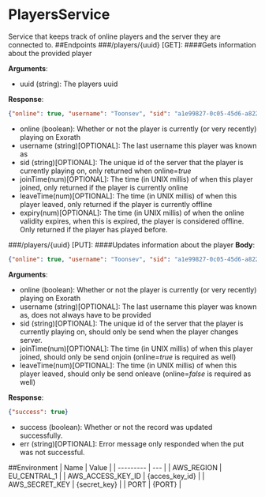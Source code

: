 # PlayersService
Service that keeps track of online players and the server they are connected to.
##Endpoints
###/players/{uuid} [GET]:
####Gets information about the provided player

**Arguments**:
- uuid (string): The players uuid

**Response**: 
```json
{"online": true, "username": "Toonsev", "sid": "a1e99827-0c05-45d6-a822-911b425a4027", "joinTime": 1478190051447, "leaveTime": 1478190151447, "expiry": 1478190151447}
```
- online (boolean): Whether or not the player is currently (or very recently) playing on Exorath
- username (string)[OPTIONAL]: The last username this player was known as
- sid (string)[OPTIONAL]: The unique id of the server that the player is currently playing on, only returned when online=*true*
- joinTime(num)[OPTIONAL]: The time (in UNIX millis) of when this player joined, only returned if the player is currently online
- leaveTime(num)[OPTIONAL]: The time (in UNIX millis) of when this player leaved, only returned if the player is currently offline
- expiry(num)[OPTIONAL]: The time (in UNIX millis) of when the online validity expires, when this is expired, the player is considered offline. Only returned if the player has played before.

###/players/{uuid} [PUT]:
####Updates information about the player
**Body**:
```json
{"online": true, "username": "Toonsev", "sid": "a1e99827-0c05-45d6-a822-911b425a4027", "joinTime": 1478190051447, "expiry": 1478190151447}
```

**Arguments**:
- online (boolean): Whether or not the player is currently (or very recently) playing on Exorath
- username (string)[OPTIONAL]: The last username this player was known as, does not always have to be provided
- sid (string)[OPTIONAL]: The unique id of the server that the player is currently playing on, should only be send when the player changes server.
- joinTime(num)[OPTIONAL]: The time (in UNIX millis) of when this player joined, should only be send onjoin (online=*true* is required as well)
- leaveTime(num)[OPTIONAL]: The time (in UNIX millis) of when this player leaved, should only be send onleave (online=*false* is required as well)

**Response**: 
```json
{"success": true}
```
- success (boolean): Whether or not the record was updated successfully.
- err (string)[OPTIONAL]: Error message only responded when the put was not successful.

##Environment
| Name | Value |
| --------- | --- |
| AWS_REGION | EU_CENTRAL_1 |
| AWS_ACCESS_KEY_ID	| {acces_key_id} |
| AWS_SECRET_KEY	| {secret_key} |
| PORT	| {PORT} |
